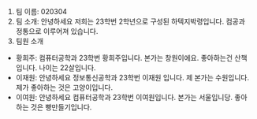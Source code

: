 1. 팀 이름: 020304
2. 팀 소개: 안녕하세요 저희는 23학번 2학년으로 구성된 하텍지박령입니다. 컴공과 정통으로 이루어져 있습니다.
3. 팀원 소개
- 황희주: 컴퓨터공학과 23학번 황희주입니다. 본가는 창원이에요. 좋아하는건 산책입니다. 나이는 22살입니다.
- 이재원: 안녕하세요 정보통신공학과 23학번 이재원 입니다. 제 본가는 수원입니다. 제가 좋아하는 것은 고양이입니다. 
- 이여원: 안녕하세요 컴퓨터공학과 23학번 이여원입니다. 본가는 서울입니당. 좋아하는 것은 빵만들기입니다.

